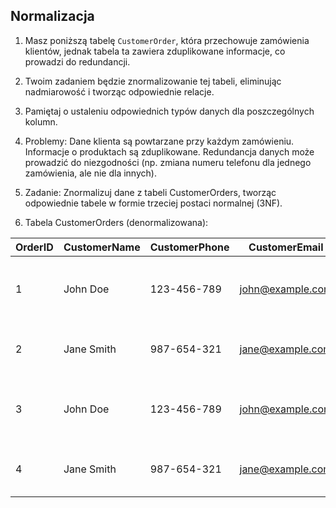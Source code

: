 ﻿## Normalizacja

1. Masz poniższą tabelę `CustomerOrder`, która przechowuje zamówienia klientów, 
jednak tabela ta zawiera zduplikowane informacje, co prowadzi do redundancji. 
2. Twoim zadaniem będzie znormalizowanie tej tabeli, eliminując nadmiarowość i tworząc odpowiednie relacje.
3. Pamiętaj o ustaleniu odpowiednich typów danych dla poszczególnych kolumn.

4. Problemy:
Dane klienta są powtarzane przy każdym zamówieniu.
Informacje o produktach są zduplikowane.
Redundancja danych może prowadzić do niezgodności (np. zmiana numeru telefonu dla jednego zamówienia, ale nie dla innych).

5. Zadanie:
Znormalizuj dane z tabeli CustomerOrders, tworząc odpowiednie tabele w formie trzeciej postaci normalnej (3NF).

6. Tabela CustomerOrders (denormalizowana):

| OrderID | CustomerName | CustomerPhone | CustomerEmail     | Address                                    | ProductName | ProductPrice | Category   | Quantity | Discount | ShippingCost | OrderDate   |
|---------|--------------|---------------|-------------------|--------------------------------------------|-------------|--------------|------------|----------|----------|--------------|-------------|
| 1       | John Doe     | 123-456-789   | john@example.com  | ul. Przykładowa 1, 24-100 Warszawa, Poland | Laptop      | 1500         | Electronics| 1        | 100      | 50           | 2024-09-10  |
| 2       | Jane Smith   | 987-654-321   | jane@example.com  | ul. Fikcyjna 5, 24-100 Warszawa, Poland    | Smartphone  | 800          | Electronics| 2        | 50       | 20           | 2024-09-11  |
| 3       | John Doe     | 123-456-789   | john@example.com  | ul. Przykładowa 1, 24-100 Warszawa, Poland | Headphones  | 200          | Audio      | 1        | 10       | 5            | 2024-09-12  |
| 4       | Jane Smith   | 987-654-321   | jane@example.com  | ul. Fikcyjna 5, 24-100 Warszawa, Poland    | Laptop      | 1500         | Electronics| 1        | 100      | 50           | 2024-09-13  |


